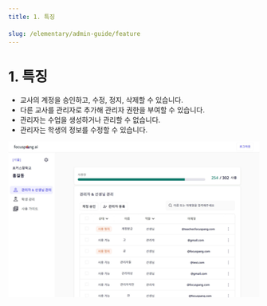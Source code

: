 ```yaml
---
title: 1. 특징

slug: /elementary/admin-guide/feature
---
```


# 1. 특징

- 교사의 계정을 승인하고, 수정, 정지, 삭제할 수 있습니다.
- 다른 교사를 관리자로 추가해 관리자 권한을 부여할 수 있습니다.
- 관리자는 수업을 생성하거나 관리할 수 없습니다.
- 관리자는 학생의 정보를 수정할 수 있습니다.

![](/img/mag_1-1.jpg)
